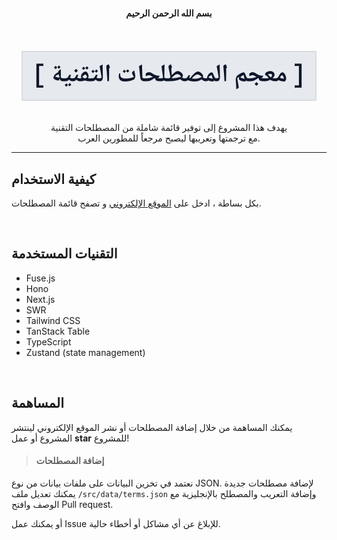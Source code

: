 <div align="center">
  <h4>بسم الله الرحمن الرحيم</h4>

  <br />
  <br />
  
  <img src="./public/logo.svg" />
  <br />
  <br />
  <p>يهدف هذا المشروع إلى توفير قائمة شاملة من المصطلحات التقنية<br />مع ترجمتها وتعريبها ليصبح مرجعاً للمطورين العرب.</p>
</div>

---

## كيفية الاستخدام

بكل بساطة ، ادخل على [الموقع الإلكتروني](https://arabic-tech-glossary.vercel.app) و تصفح قائمة المصطلحات.

<br />

## التقنيات المستخدمة

- Fuse.js
- Hono
- Next.js
- SWR
- Tailwind CSS
- TanStack Table
- TypeScript
- Zustand (state management)

<br />

## المساهمة

يمكنك المساهمة من خلال إضافة المصطلحات أو نشر الموقع الإلكتروني لينتشر المشروع أو عمل **star** للمشروع!

> #### إضافة المصطلحات

نعتمد في تخزين البيانات على ملفات بيانات من نوع JSON. لإضافة مصطلحات جديدة يمكنك تعديل ملف `/src/data/terms.json` وإضافة التعريب والمصطلح بالإنجليزية مع الوصف وافتح Pull request.

أو يمكنك عمل Issue للإبلاغ عن أي مشاكل أو أخطاء حالية.
